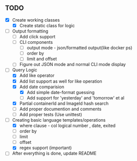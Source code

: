 ## TODO

- [x] Create working classes
  - [x] Create static class for logic

- [ ] Output formatting
  - [ ] Add click support
  - [ ] CLI components
    - [ ] output mode - json/formatted output(like docker ps)
    - [ ] order by
    - [ ] limit and offset
  - [ ] Figure out JSON mode and normal CLI mode display

- [ ] Query Logic
  - [x] Add like operator
  - [x] Add list support as well for like operation
  - [x] Add date comparision
    - [x] Add simple date-format guessing
    - [ ] Add support for 'yesterday' and 'tomorrow' et al
  - [x] Partial containerId and ImageId hash search
  - [ ] Add proper documention and comments
  - [ ] Add proper tests (Use unittest)

- [ ] Creating basic language templates/operations
  - [x] where clause - col logical number , date, exited
  - [ ] order by
  - [ ] limit
  - [ ] offset
  - [x] regex support (important)

- [ ] After everything is done, update README

